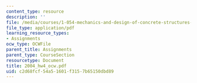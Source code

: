 ```yaml
---
content_type: resource
description: ''
file: /media/courses/1-054-mechanics-and-design-of-concrete-structures-spring-2004/c2d68fcf54a51601f3157b65150dbd89_2004_hw4_ocw.pdf
file_type: application/pdf
learning_resource_types:
- Assignments
ocw_type: OCWFile
parent_title: Assignments
parent_type: CourseSection
resourcetype: Document
title: 2004_hw4_ocw.pdf
uid: c2d68fcf-54a5-1601-f315-7b65150dbd89
---
```

